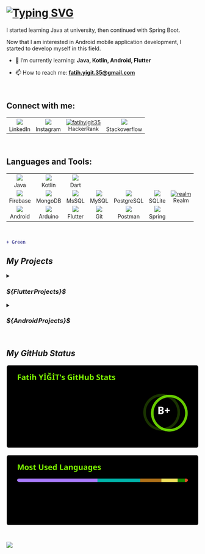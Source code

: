 <h1 align="left">
     <a href="https://git.io/typing-svg"><img src="https://readme-typing-svg.demolab.com?font=Fira+Code&pause=1000&color=06A905&random=false&width=410&lines=Hi+there+%F0%9F%91%8B%2C+I'm+Fatih+Yigit;I'm+a+Mobile+Application+Developer" alt="Typing SVG" /></a>
</h1>

<p align="left">I started learning Java at university, then continued with Spring Boot.</p>

<p align="left"> Now that I am interested in Android mobile application development, I started to develop myself in this field.</p>

- 🌱 I’m currently learning: **Java, Kotlin, Android, Flutter**

- 📫 How to reach me: **fatih.yigit.35@gmail.com**
<br/>
<h2 align="left">Connect with me:</h2>
<p align="left">
     <table>
          <tr>
               <td align="center">
                    <a href="https://linkedin.com/in/fatihyigit35" target="_blank">
                        <img src="https://go-skill-icons.vercel.app/api/icons?i=linkedin" />
                    </a>
                    <br>
                    LinkedIn
               </td>
               <td align="center">
                    <a href="https://instagram.com/fatih.yigit.35" target="_blank">
                        <img src="https://go-skill-icons.vercel.app/api/icons?i=instagram" />
                    </a>
                    <br>
                    Instagram
               </td>
               <td align="center">
                    <a href="https://www.hackerrank.com/fatihyigit35" target="_blank">
                        <img src="https://raw.githubusercontent.com/rahuldkjain/github-profile-readme-generator/master/src/images/icons/Social/hackerrank.svg" alt="fatihyigit35" height="50" width="50"/>
                    </a>
                    <br>
                    HackerRank
               </td>
               <td align="center">
                    <a href="https://stackoverflow.com/users/20585429/bukrek35tr" target="_blank">
                        <img src="https://go-skill-icons.vercel.app/api/icons?i=stackoverflow"/>
                    </a>
                    <br>
                    Stackoverflow
               </td>
          </tr>    
     </table> 
</p>

<br/>
<h2 align="left">Languages and Tools:</h2>
<p align="left">
     <table>
          <tr>
               <td align="center">
                    <a href="https://skillicons.dev">
                        <img src="https://skillicons.dev/icons?i=java" />
                    </a>
                    <br>
                    Java
               </td>
               <td align="center">
                    <a href="https://skillicons.dev">
                        <img src="https://skillicons.dev/icons?i=kotlin" />
                    </a>
                    <br>
                    Kotlin
               </td>
               <td align="center">
                    <a href="https://skillicons.dev">
                        <img src="https://skillicons.dev/icons?i=dart" />
                    </a>
                    <br>
                    Dart
               </td>
          </tr>     
          <tr>
               <td align="center">
                    <a href="https://skillicons.dev">
                        <img src="https://skillicons.dev/icons?i=firebase" />
                    </a>
                    <br>
                    Firebase
               </td>
               <td align="center">
                    <a href="https://skillicons.dev">
                        <img src="https://skillicons.dev/icons?i=mongodb" />
                    </a>
                    <br>
                    MongoDB
               </td>
               <td align="center">
                    <a href="https://github.com/LelouchFR/skill-icons">
                        <img src="https://go-skill-icons.vercel.app/api/icons?i=sqlserver" />
                    </a>
                    <br>
                    MsSQL
               </td>
               <td align="center">
                    <a href="https://skillicons.dev">
                        <img src="https://skillicons.dev/icons?i=mysql" />
                    </a>
                    <br>
                    MySQL
               </td>
               <td align="center">
                    <a href="https://skillicons.dev">
                        <img src="https://skillicons.dev/icons?i=postgres" />
                    </a>
                    <br>
                    PostgreSQL
               </td>
               <td align="center">
                    <a href="https://skillicons.dev">
                        <img src="https://skillicons.dev/icons?i=sqlite" />
                    </a>
                    <br>
                    SQLite
               </td>
               <td align="center">
                    <a href="https://skillicons.dev">
                        <img src="https://raw.githubusercontent.com/bestofjs/bestofjs-webui/8665e8c267a0215f3159df28b33c365198101df5/public/logos/realm.svg" alt="realm" width="50" height="50"/>
                    </a>
                    <br>
                    Realm
               </td>
          </tr>   
          <tr>
               <td align="center">
                    <a href="https://skillicons.dev">
                        <img src="https://skillicons.dev/icons?i=androidstudio" />
                    </a>
                    <br>
                    Android
               </td>
               <td align="center">
                    <a href="https://skillicons.dev">
                        <img src="https://skillicons.dev/icons?i=arduino" />
                    </a>
                    <br>
                    Arduino
               </td>
               <td align="center">
                    <a href="https://skillicons.dev">
                        <img src="https://skillicons.dev/icons?i=flutter" />
                    </a>
                    <br>
                    Flutter
               </td>
               <td align="center">
                    <a href="https://skillicons.dev">
                        <img src="https://skillicons.dev/icons?i=git" />
                    </a>
                    <br>
                    Git
               </td>
               <td align="center">
                    <a href="https://skillicons.dev">
                        <img src="https://skillicons.dev/icons?i=postman" />
                    </a>
                    <br>
                    Postman
               </td>
               <td align="center">
                    <a href="https://skillicons.dev">
                        <img src="https://skillicons.dev/icons?i=spring" />
                    </a>
                    <br>
                    Spring
               </td>
          </tr>   
     </table>
</p>
<br>

```diff
+ Green
```

<h2><i>My Projects</i></h2>
<details>
     
<summary><h3><i>${Flutter&hairsp;Projects}$</i></h3></summary>

- [Creating a Turkish Flag](https://github.com/FatihYigit35/TurkBayragiOlusturma) <br/>In this project, we worked on drawing the Turkish Flag using Flutter widgets.
- [My Favorite Places](https://github.com/FatihYigit35/my_favorite_places) <br/>With this app I will save my favorite.
- [Shopping Notes](https://github.com/FatihYigit35/shopping_notes) <br/>With this project, you can create your shopping list and delete the products you purchased from the list.
- [Meals App](https://github.com/FatihYigit35/meals_app) <br/>What I learned with this project;
     - We created widgets in different files and used the same widget over and over again in the application.
     - We created variable values ​​that we can use from anywhere in the application with the Riverpod library.
     - We enriched the visuals by applying animations to the category list on the home page, to the images in the transitions on the meals and meal details pages, and to the favorite button on the meal details pages
- [Spending Tracker](https://github.com/FatihYigit35/spending_tracker) <br/>We will track our expenses with this application. With this project, I aim to learn new features that I can use in Flutter.
- [Random Kpss Questions](https://github.com/FatihYigit35/random_kpss_questions) <br/>Flutter is a project I created to improve myself, where I learned about transitions between pages and data transfer.
- [Roll Dice App](https://github.com/FatihYigit35/roll_dice_app) <br/>My first flutter project.
</details>

<details>
<summary><h3><i>${Android&hairsp;Projects}$</i></h3></summary>
     
- [Tatilci](https://github.com/FatihYigit35/Tatilci) <br/>It is a mobile application that helps you plan your holiday easily and effectively. It eliminates tools and fees by connecting vacationers directly to their homes. In this way, users can maintain the best accommodations in their desired locations and report them with transparency.
- [IsKapisi](https://github.com/FatihYigit35/IsKapisi) <br/>This application aims to bring together service providers and employers on a common platform.
- [Fruits App](https://github.com/FatihYigit35/Fruits) <br/>It is my repository where I share the information I gained during the mobile application development process with Kotlin.
- [Contacts App](https://github.com/FatihYigit35/Contacts-App) <br/>A simple project that I created with the knowledge I gained during the Android mobile development learning process.

</details>

<br>
<h2><i>My GitHub Status</i></h2>

[![My GitHub Stats](/assets/stats.svg)](https://github-readme-stats-swart-six-69.vercel.app/api?username=FatihYigit35&card_width=450&show_icons=true&locale=en&theme=chartreuse-dark)

[![My Most Used Languges](/assets/used_languages.svg)](https://github-readme-stats-swart-six-69.vercel.app/api/top-langs?username=FatihYigit35&card_width=450&show_icons=true&locale=en&layout=compact&theme=chartreuse-dark)

<h1></h1>

![](https://komarev.com/ghpvc/?username=FatihYigit35&style=for-the-badge&color=brightgreen&label=PROFILE+VIEWS)
